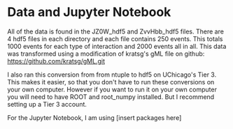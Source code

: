 # Data and Jupyter Notebook 

All of the data is found in the JZ0W_hdf5 and ZvvHbb_hdf5 files. There are 4 hdf5 files in each directory and each file contains 250 events. This totals 1000 events for each type of interaction and 2000 events all in all. This data was transformed using a modification of kratsg's gML file on github: https://github.com/kratsg/gML.git

I also ran this conversion from from ntuple to hdf5 on UChicago's Tier 3. This makes it easier, so that you don't have to run these conversions on your own computer. However if you want to run it on your own computer you will need to have ROOT and root_numpy installed. But I recommend setting up a Tier 3 account. 

For the Jupyter Notebook, I am using [insert packages here]
